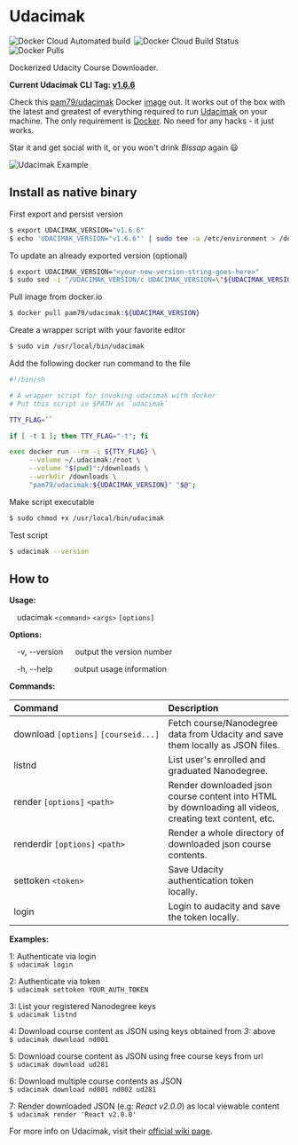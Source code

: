 # Udacimak

![Docker Cloud Automated build](https://img.shields.io/docker/cloud/automated/pam79/udacimak?style=for-the-badge)&ensp;![Docker Cloud Build Status](https://img.shields.io/docker/cloud/build/pam79/udacimak?style=for-the-badge)&ensp;![Docker Pulls](https://img.shields.io/docker/pulls/pam79/udacimak?style=for-the-badge)

Dockerized Udacity Course Downloader.

**Current Udacimak CLI Tag: [v1.6.6](https://github.com/udacimak/udacimak/releases/tag/v1.6.6)**

Check this [pam79/udacimak](https://github.com/pam79/udacimak) Docker [image](https://hub.docker.com/repository/docker/pam79/udacimak) out. It works out of the box with the latest and greatest of everything required to run [Udacimak](https://github.com/udacimak/udacimak) on your machine. The only requirement is [Docker](https://www.docker.com/get-started). No need for any hacks - it just works. 

Star it and get social with it, or you won't drink _Bissap_ again 😃

![Udacimak Example](https://raw.githubusercontent.com/wiki/udacimak/udacimak/img/example-download.gif)

## Install as native binary

First export and persist version
```sh
$ export UDACIMAK_VERSION="v1.6.6"
$ echo 'UDACIMAK_VERSION="v1.6.6"' | sudo tee -a /etc/environment > /dev/null
```

To update an already exported version (optional)
```sh
$ export UDACIMAK_VERSION="<your-new-version-string-goes-here>"
$ sudo sed -i "/UDACIMAK_VERSION/c UDACIMAK_VERSION=\"${UDACIMAK_VERSION}\"" /etc/environment
```

Pull image from docker.io
```sh
$ docker pull pam79/udacimak:${UDACIMAK_VERSION}
```

Create a wrapper script with your favorite editor
```sh
$ sudo vim /usr/local/bin/udacimak
```

Add the following docker run command to the file
```sh
#!/bin/sh

# A wrapper script for invoking udacimak with docker
# Put this script in $PATH as `udacimak`

TTY_FLAG=``

if [ -t 1 ]; then TTY_FLAG="-t"; fi

exec docker run --rm -i ${TTY_FLAG} \
     --volume ~/.udacimak:/root \
     --volume "$(pwd)":/downloads \
     --workdir /downloads \
     "pam79/udacimak:${UDACIMAK_VERSION}" "$@";
```

Make script executable
```sh
$ sudo chmod +x /usr/local/bin/udacimak
```

Test script
```sh
$ udacimak --version
```

## How to

**Usage:**

&emsp;udacimak  `<command>` `<args>` `[options]`


**Options:**

&emsp;-v, --version &emsp; output the version number

&emsp;-h, --help &emsp;&emsp;&nbsp; output usage information


**Commands:**

|Command    | Description     |
|:---       |:---             |
| download&nbsp;`[options]`&nbsp;`[courseid...]` | Fetch course/Nanodegree data from Udacity and save them locally as JSON files. |
| listnd | List user's enrolled and graduated Nanodegree. |
| render `[options]` `<path>` | Render downloaded json course content into HTML by downloading all videos, creating text content, etc. |
| renderdir `[options]` `<path>` | Render a whole directory of downloaded json course contents. |
| settoken `<token>` | Save Udacity authentication token locally. |
| login | Login to audacity and save the token locally. |


**Examples:**

1: Authenticate via login  
`$ udacimak login`


2: Authenticate via token  
`$ udacimak settoken YOUR_AUTH_TOKEN`


3: List your registered Nanodegree keys  
`$ udacimak listnd`


4: Download course content as JSON using keys obtained from _3:_ above  
`$ udacimak download nd001`


5: Download course content as JSON using free course keys from url  
`$ udacimak download ud281`


6: Download multiple course contents as JSON  
`$ udacimak download nd001 nd002 ud281`


7: Render downloaded JSON (e.g: _React v2.0.0_) as local viewable content  
`$ udacimak render 'React v2.0.0'`


For more info on Udacimak, visit their [official wiki page](https://github.com/udacimak/udacimak/wiki).
